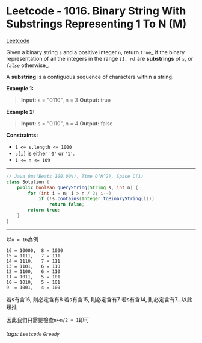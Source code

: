 # Leetcode - 1016. Binary String With Substrings Representing 1 To N (M)

[Leetcode](https://leetcode.com/problems/binary-string-with-substrings-representing-1-to-n/)

Given a binary string `s` and a positive integer `n`, return `true`_ if the binary representation of all the integers in the range _`[1, n]`_ are **substrings** of _`s`_, or _`false`_ otherwise_.

A **substring** is a contiguous sequence of characters within a string.

**Example 1:**

> **Input:** s = "0110", n = 3
> **Output:** true

**Example 2:**

> **Input:** s = "0110", n = 4
> **Output:** false

**Constraints:**

-   `1 <= s.length <= 1000`
-   `s[i]` is either `'0'` or `'1'`.
-   `1 <= n <= 109`

---
```java
// Java 0ms(Beats 100.00%), Time O(N^2), Space O(1)
class Solution {
    public boolean queryString(String s, int n) {
        for (int i = n; i > n / 2; i--)
            if (!s.contains(Integer.toBinaryString(i)))
                return false;
        return true;
    }
}
```
---

以`n = 16`為例
```
16 = 10000,  8 = 1000
15 = 1111,   7 = 111
14 = 1110,   7 = 111
13 = 1101,   6 = 110
12 = 1100,   6 = 110
11 = 1011,   5 = 101
10 = 1010,   5 = 101
9  = 1001,   4 = 100
```
若s有含16, 則必定含有8
若s有含15, 則必定含有7
若s有含14, 則必定含有7...以此類推

因此我們只需要檢查`n`~`n/2 + 1`即可



###### tags: `Leetcode` `Greedy`